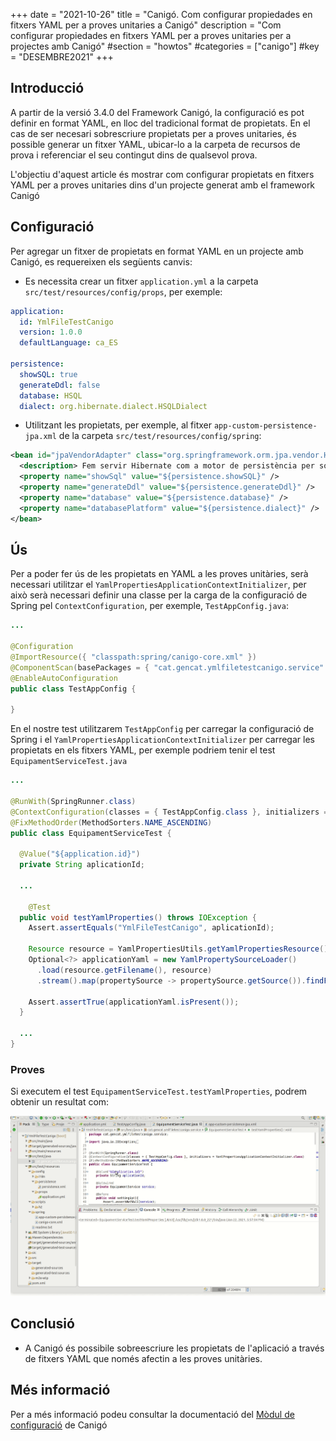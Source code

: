 +++
date        = "2021-10-26"
title       = "Canigó. Com configurar propiedades en fitxers YAML per a proves unitaries a Canigó"
description = "Com configurar propiedades en fitxers YAML per a proves unitaries per a projectes amb Canigó"
#section     = "howtos"
#categories  = ["canigo"]
#key         = "DESEMBRE2021"
+++


## Introducció

A partir de la versió 3.4.0 del Framework Canigó, la configuració es pot definir en format YAML, en lloc del tradicional format de propietats. En el cas de ser necesari sobrescriure propietats per a proves unitaries, és possible generar un fitxer YAML, ubicar-lo a la carpeta de recursos de prova i referenciar el seu contingut dins de qualsevol prova.

L'objectiu d'aquest article és mostrar com configurar propietats en fitxers YAML per a proves unitaries dins d'un projecte generat amb el framework Canigó

## Configuració

Per agregar un fitxer de propietats en format YAML en un projecte amb Canigó, es requereixen els següents canvis:

- Es necessita crear un fitxer `application.yml` a la carpeta `src/test/resources/config/props`, per exemple:

```yaml
application:
  id: YmlFileTestCanigo
  version: 1.0.0
  defaultLanguage: ca_ES

persistence:
  showSQL: true
  generateDdl: false
  database: HSQL
  dialect: org.hibernate.dialect.HSQLDialect
```

- Utilitzant les propietats, per exemple, al fitxer `app-custom-persistence-jpa.xml` de la carpeta `src/test/resources/config/spring`:

```xml
<bean id="jpaVendorAdapter" class="org.springframework.orm.jpa.vendor.HibernateJpaVendorAdapter">
  <description> Fem servir Hibernate com a motor de persistència per sota de JPA. </description>
  <property name="showSql" value="${persistence.showSQL}" />
  <property name="generateDdl" value="${persistence.generateDdl}" />
  <property name="database" value="${persistence.database}" />
  <property name="databasePlatform" value="${persistence.dialect}" />
</bean>
```

## Ús 

Per a poder fer ús de les propietats en YAML a les proves unitàries, serà necessari utilitzar el `YamlPropertiesApplicationContextInitializer`, per això serà necessari definir una classe per la carga de la configuració de Spring pel `ContextConfiguration`, per exemple, `TestAppConfig.java`:

```java
...

@Configuration
@ImportResource({ "classpath:spring/canigo-core.xml" })
@ComponentScan(basePackages = { "cat.gencat.ymlfiletestcanigo.service" })
@EnableAutoConfiguration
public class TestAppConfig {

}
```

En el nostre test utilitzarem `TestAppConfig` per carregar la configuració de Spring i el `YamlPropertiesApplicationContextInitializer` per carregar les propietats en els fitxers YAML, per exemple podriem tenir el test `EquipamentServiceTest.java`

```java
...

@RunWith(SpringRunner.class)
@ContextConfiguration(classes = { TestAppConfig.class }, initializers = YamlPropertiesApplicationContextInitializer.class)
@FixMethodOrder(MethodSorters.NAME_ASCENDING)
public class EquipamentServiceTest {

  @Value("${application.id}")
  private String aplicationId;

  ...

	@Test
  public void testYamlProperties() throws IOException {
    Assert.assertEquals("YmlFileTestCanigo", aplicationId);

    Resource resource = YamlPropertiesUtils.getYamlPropertiesResource();
    Optional<?> applicationYaml = new YamlPropertySourceLoader()
      .load(resource.getFilename(), resource)
      .stream().map(propertySource -> propertySource.getSource()).findFirst();

    Assert.assertTrue(applicationYaml.isPresent());
  }

  ...
}
```

### Proves 

Si executem el test `EquipamentServiceTest.testYamlProperties`, podrem obtenir un resultat com:

![Spring Yaml Test Ejemplo 1](/images/howtos/2021-01-16_spring_yaml_test_example1.gif)


## Conclusió

 * A Canigó és possibile sobreescriure les propietats de l'aplicació a través de fitxers YAML que només afectin a les proves unitàries.

## Més informació

Per a més informació podeu consultar la documentació del [Mòdul de configuració](/canigo-documentacio-versions-34-core/modul-configuracio/) de Canigó
